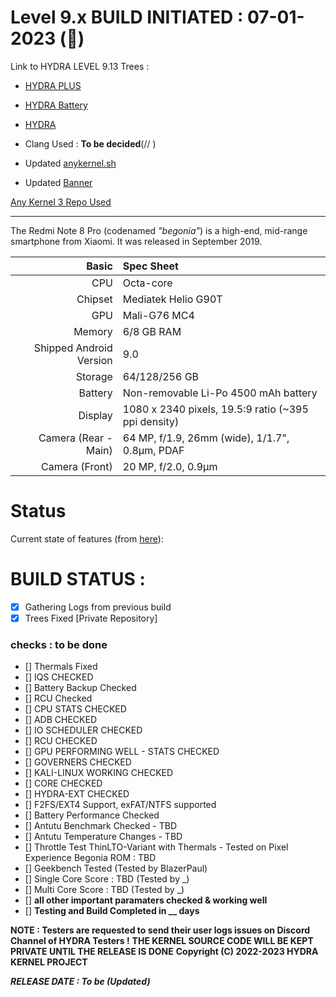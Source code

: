# Level 9.x BUILD INITIATED : 07-01-2023 (🚀)


Link to HYDRA LEVEL 9.13 Trees : 

- [HYDRA PLUS](https://github.com/HarshitX97/HYDRA-9.x-Begonia.git)
- [HYDRA Battery](https://github.com/HarshitX97/HYDRA-9.x-Begonia.git)
- [HYDRA](https://github.com/HarshitX97/HYDRA-9.x-Begonia.git)

- Clang Used : **To be decided**(// ) 


- Updated [anykernel.sh](https://github.com/HarshitX97/AK3/blob/HYDRA/anykernel.sh)
- Updated [Banner](https://github.com/HarshitX97/AK3/blob/HYDRA/banner)

[Any Kernel 3 Repo Used](https://github.com/HarshitX97/AK3.git)

______________________________________________________________________


The Redmi Note 8 Pro (codenamed _"begonia"_) is a high-end, mid-range smartphone from Xiaomi.
It was released in September 2019.

| Basic                   | Spec Sheet                                                                                                                     |
| -----------------------:|:------------------------------------------------------------------------------------------------------------------------------ |
| CPU                     | Octa-core                                                                                                                      |
| Chipset                 | Mediatek Helio G90T                                                                                                            |
| GPU                     | Mali-G76 MC4                                                                                                                   |
| Memory                  | 6/8 GB RAM                                                                                                                     |
| Shipped Android Version | 9.0                                                                                                                            |
| Storage                 | 64/128/256 GB                                                                                                                  |
| Battery                 | Non-removable Li-Po 4500 mAh battery                                                                                           |
| Display                 | 1080 x 2340 pixels, 19.5:9 ratio (~395 ppi density)                                                                            |
| Camera (Rear - Main)    | 64 MP, f/1.9, 26mm (wide), 1/1.7", 0.8µm, PDAF                                                                                 |
| Camera (Front)          | 20 MP, f/2.0, 0.9µm                                                                                                            |

# Status
Current state of features (from [here](https://github.com/HarshitX97/HYDRA-9.x-Begonia.git)):

# BUILD STATUS : 
- [x] Gathering Logs from previous build
- [x] Trees Fixed [Private Repository] 

###  checks : to be done 
- [] Thermals Fixed
- [] IQS CHECKED
- [] Battery Backup Checked 
- [] RCU Checked
- [] CPU STATS CHECKED
- [] ADB CHECKED 
- [] IO SCHEDULER CHECKED
- [] RCU CHECKED 
- [] GPU PERFORMING WELL - STATS CHECKED
- [] GOVERNERS CHECKED 
- [] KALI-LINUX WORKING CHECKED 
- [] CORE CHECKED
- [] HYDRA-EXT CHECKED
- [] F2FS/EXT4 Support, exFAT/NTFS supported
- [] Battery Performance Checked 
- [] Antutu Benchmark Checked - TBD
- [] Antutu Temperature Changes - TBD
- [] Throttle Test ThinLTO-Variant with Thermals - Tested on Pixel Experience Begonia ROM : TBD
- [] Geekbench Tested (Tested by BlazerPaul)
- [] Single Core Score : TBD (Tested by _)
- [] Multi Core Score : TBD (Tested by _)
- [] **all other important paramaters checked & working well**
- [] **Testing and Build Completed in __ days** 
 

 
**NOTE : Testers are requested to send their user logs issues on Discord Channel of HYDRA Testers !**
**THE KERNEL SOURCE CODE WILL BE KEPT PRIVATE UNTIL THE RELEASE IS DONE**
**Copyright (C) 2022-2023 HYDRA KERNEL PROJECT**

***RELEASE DATE : To be (Updated)***

